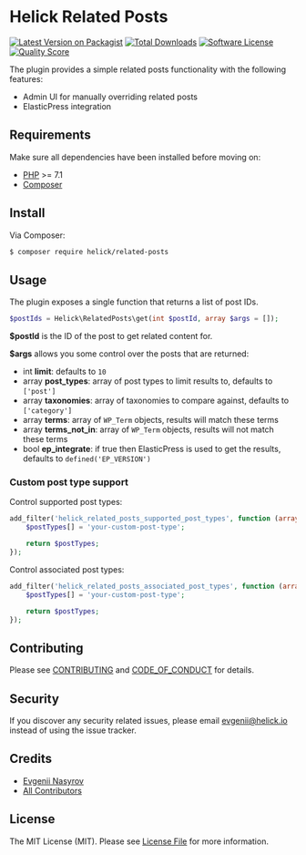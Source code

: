 # Helick Related Posts

[![Latest Version on Packagist][ico-version]][link-packagist]
[![Total Downloads][ico-downloads]][link-downloads]
[![Software License][ico-license]](LICENSE.md)
[![Quality Score][ico-code-quality]][link-code-quality]

The plugin provides a simple related posts functionality with the following features:
- Admin UI for manually overriding related posts
- ElasticPress integration

## Requirements

Make sure all dependencies have been installed before moving on:

* [PHP](http://php.net/manual/en/install.php) >= 7.1
* [Composer](https://getcomposer.org/download/)

## Install

Via Composer:

``` bash
$ composer require helick/related-posts
```

## Usage

The plugin exposes a single function that returns a list of post IDs.

``` php
$postIds = Helick\RelatedPosts\get(int $postId, array $args = []);
```

**$postId** is the ID of the post to get related content for.

**$args** allows you some control over the posts that are returned:

- int **limit**: defaults to `10`
- array **post_types**: array of post types to limit results to, defaults to `['post']`
- array **taxonomies**: array of taxonomies to compare against, defaults to `['category']`
- array **terms**: array of `WP_Term` objects, results will match these terms
- array **terms_not_in**: array of `WP_Term` objects, results will not match these terms
- bool **ep_integrate**: if true then ElasticPress is used to get the results, defaults to `defined('EP_VERSION')`

### Custom post type support

Control supported post types:

``` php
add_filter('helick_related_posts_supported_post_types', function (array $postTypes) {
    $postTypes[] = 'your-custom-post-type';

    return $postTypes;
});
```

Control associated post types:

``` php
add_filter('helick_related_posts_associated_post_types', function (array $postTypes) {
    $postTypes[] = 'your-custom-post-type';

    return $postTypes;
});
```

## Contributing

Please see [CONTRIBUTING](CONTRIBUTING.md) and [CODE_OF_CONDUCT](CODE_OF_CONDUCT.md) for details.

## Security

If you discover any security related issues, please email evgenii@helick.io instead of using the issue tracker.

## Credits

- [Evgenii Nasyrov][link-author]
- [All Contributors][link-contributors]

## License

The MIT License (MIT). Please see [License File](LICENSE.md) for more information.

[ico-version]: https://img.shields.io/packagist/v/helick/related-posts.svg?style=flat-square
[ico-license]: https://img.shields.io/badge/license-MIT-brightgreen.svg?style=flat-square
[ico-code-quality]: https://img.shields.io/scrutinizer/g/helick/related-posts.svg?style=flat-square
[ico-downloads]: https://img.shields.io/packagist/dt/helick/related-posts.svg?style=flat-square

[link-packagist]: https://packagist.org/packages/helick/related-posts
[link-code-quality]: https://scrutinizer-ci.com/g/helick/related-posts
[link-downloads]: https://packagist.org/packages/helick/related-posts
[link-author]: https://github.com/nasyrov
[link-contributors]: ../../contributors
